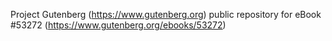 Project Gutenberg (https://www.gutenberg.org) public repository for
eBook #53272 (https://www.gutenberg.org/ebooks/53272)
